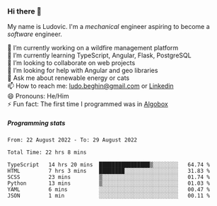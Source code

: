 ### Hi there 👋

My name is Ludovic. I'm a *mechanical* engineer aspiring to become a *software* engineer.

 🔭 I’m currently working on a wildfire management platform<br/>
 🌱 I’m currently learning TypeScript, Angular, Flask, PostgreSQL<br/>
 👯 I’m looking to collaborate on web projects<br/>
 🤔 I’m looking for help with Angular and geo libraries<br/>
 💬 Ask me about renewable energy or cats<br/>
 📫 How to reach me: ludo.beghin@gmail.com or [Linkedin](https://www.linkedin.com/in/ludovic-beghin/)<br/>
 😄 Pronouns: He/Him<br/>
 ⚡ Fun fact: The first time I programmed was in [Algobox](https://fr.wikipedia.org/wiki/Algobox)<br/>

##### Programming stats
<!--START_SECTION:waka-->

```text
From: 22 August 2022 - To: 29 August 2022

Total Time: 22 hrs 8 mins

TypeScript   14 hrs 20 mins  ████████████████▒░░░░░░░░   64.74 %
HTML         7 hrs 3 mins    ████████░░░░░░░░░░░░░░░░░   31.83 %
SCSS         23 mins         ▒░░░░░░░░░░░░░░░░░░░░░░░░   01.74 %
Python       13 mins         ▒░░░░░░░░░░░░░░░░░░░░░░░░   01.03 %
YAML         6 mins          ░░░░░░░░░░░░░░░░░░░░░░░░░   00.47 %
JSON         1 min           ░░░░░░░░░░░░░░░░░░░░░░░░░   00.11 %
```

<!--END_SECTION:waka-->
